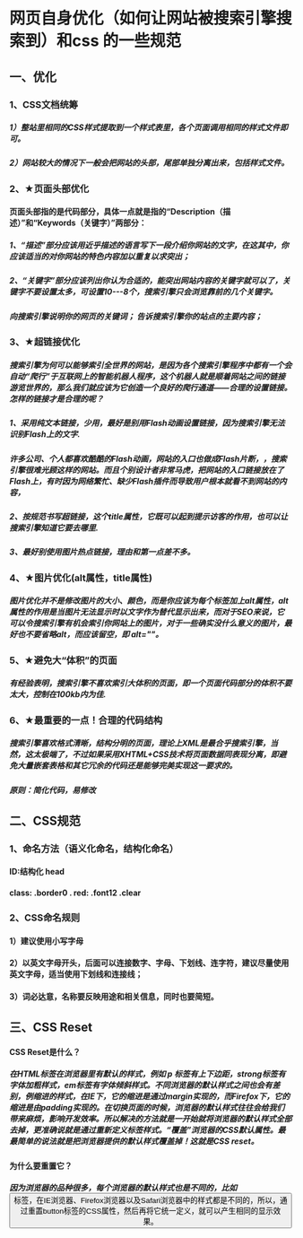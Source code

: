 #  网页自身优化（如何让网站被搜索引擎搜索到）和css 的一些规范

## 一、优化

### 1、CSS文档统筹

##### 1）整站里相同的CSS样式提取到一个样式表里，各个页面调用相同的样式文件即可。

##### 2）网站较大的情况下一般会把网站的头部，尾部单独分离出来，包括样式文件。

### 2、★页面头部优化

#### 页面头部指的是代码部分，具体一点就是指的“Description（描述）”和“Keywords（关键字）”两部分：

##### 1、“描述”部分应该用近乎描述的语言写下一段介绍你网站的文字，在这其中，你应该适当的对你网站的特色内容加以重复以求突出；

##### 2、“关键字”部分应该列出你认为合适的，能突出网站内容的关键字就可以了，关键字不要设置太多，可设置10---8个，搜索引擎只会浏览靠前的几个关键字。

##### <meta name="keywords"   content="" />向搜索引擎说明你的网页的关键词； <meta name="description"    content=""/>告诉搜索引擎你的站点的主要内容；

### 3、★超链接优化

##### 搜索引擎为何可以能够索引全世界的网站，是因为各个搜索引擎程序中都有一个会自动“爬行”于互联网上的智能机器人程序，这个机器人就是顺着网站之间的链接游览世界的，那么我们就应该为它创造一个良好的爬行通道——合理的设置链接。 怎样的链接才是合理的呢？

##### 1、采用纯文本链接，少用，最好是别用Flash动画设置链接，因为搜索引擎无法识别Flash上的文字.

##### 许多公司、个人都喜欢酷酷的Flash动画，网站的入口也做成Flash片断，，搜索引擎很难光顾这样的网站。而且个别设计者非常马虎，把网站的入口链接放在了Flash上，有时因为网络繁忙、缺少Flash插件而导致用户根本就看不到网站的内容，

##### 2、按规范书写超链接，这个title属性，它既可以起到提示访客的作用，也可以让搜索引擎知道它要去哪里.

##### 3、最好别使用图片热点链接，理由和第一点差不多。

#####  <a href="id名"></a>

### 4、★图片优化(alt属性，title属性)

##### 图片优化并不是修改图片的大小、颜色，而是你应该为每个标签加上alt属性，alt属性的作用是当图片无法显示时以文字作为替代显示出来，而对于SEO来说，它可以令搜索引擎有机会索引你网站上的图片，对于一些确实没什么意义的图片，最好也不要省略alt，而应该留空，即 alt=""。

### 5、★避免大“体积”的页面

##### 有经验表明，搜索引擎不喜欢索引大体积的页面，即一个页面代码部分的体积不要太大，控制在100kb内为佳.

### 6、★最重要的一点！合理的代码结构

##### 搜索引擎喜欢格式清晰，结构分明的页面，理论上XML是最合乎搜索引擎，当然，这太极端了，不过如果采用XHTML+CSS技术将页面数据同表现分离，即避免大量嵌套表格和其它冗余的代码还是能够完美实现这一要求的。

##### 原则：简化代码，易修改

## 二、CSS规范

### 1、命名方法（语义化命名，结构化命名）

#### ID:结构化   head   

#### class: .border0    . red:    .font12      .clear

### 2、CSS命名规则

#### 1）建议使用小写字母

#### 2）以英文字母开头，后面可以连接数字、字母、下划线、连字符，建议尽量使用英文字母，适当使用下划线和连接线；

#### 3）词必达意，名称要反映用途和相关信息，同时也要简短。

## 三、CSS Reset

#### CSS Reset是什么？

##### 在HTML标签在浏览器里有默认的样式，例如 p 标签有上下边距，strong标签有字体加粗样式，em标签有字体倾斜样式。不同浏览器的默认样式之间也会有差别，例缩进的样式，在IE下，它的缩进是通过margin实现的，而Firefox下，它的缩进是由padding实现的。在切换页面的时候，浏览器的默认样式往往会给我们带来麻烦，影响开发效率。所以解决的方法就是一开始就将浏览器的默认样式全部去掉，更准确说就是通过重新定义标签样式。“覆盖”浏览器的CSS默认属性。最最简单的说法就是把浏览器提供的默认样式覆盖掉！这就是CSS reset。

#### 为什么要重置它？

##### 因为浏览器的品种很多，每个浏览器的默认样式也是不同的，比如<button>标签，在IE浏览器、Firefox浏览器以及Safari浏览器中的样式都是不同的，所以，通过重置button标签的CSS属性，然后再将它统一定义，就可以产生相同的显示效果。